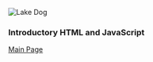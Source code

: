 ![Lake Dog](https://images.unsplash.com/photo-1504208434309-cb69f4fe52b0?ixlib=rb-1.2.1&ixid=eyJhcHBfaWQiOjEyMDd9&auto=format&fit=crop&w=500&q=60)

### Introductory HTML and JavaScript

[Main Page](README.md)